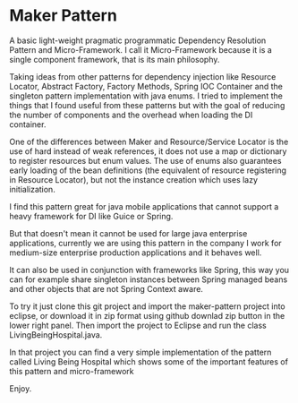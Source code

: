 Maker Pattern
=====

A basic light-weight pragmatic programmatic Dependency Resolution Pattern and Micro-Framework. I call it Micro-Framework because it is a single component framework, that is its main philosophy.

Taking ideas from other patterns for dependency injection like Resource Locator, Abstract Factory, Factory Methods, Spring IOC Container and the singleton pattern implementation with java enums. I tried to implement the things that I found useful from these patterns but with the goal of reducing the number of components and the overhead when loading the DI container.

One of the differences between Maker and Resource/Service Locator is the use of hard instead of weak references, it does not use a map or dictionary to register resources but enum values. The use of enums also guarantees early loading of the bean definitions (the equivalent of resource registering in Resource Locator), but not the instance creation which uses lazy initialization.

I find this pattern great for java mobile applications that cannot support a heavy framework for DI like Guice or Spring.

But that doesn't mean it cannot be used for large java enterprise applications, currently we are using this pattern in the company I work for medium-size enterprise production applications and it behaves well. 

It can also be used in conjunction with frameworks like Spring, this way you can for example share singleton instances between Spring managed beans and other objects that are not Spring Context aware.

To try it just clone this git project and import the maker-pattern project into eclipse, or download it in zip format using github downlad zip button in the lower right panel. Then import the project to Eclipse and run the class LivingBeingHospital.java.

In that project you can find a very simple implementation of the pattern called Living Being Hospital which shows some of the important features of this pattern and micro-framework

Enjoy.
